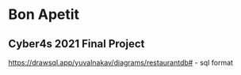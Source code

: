 # Bon Apetit 
## Cyber4s 2021 Final Project


https://drawsql.app/yuvalnakav/diagrams/restaurantdb# - sql format
